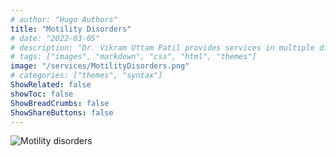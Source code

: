 ```yaml
---
# author: "Hugo Authors"
title: "Motility Disorders"
# date: "2022-03-05"
# description: "Dr. Vikram Uttam Patil provides services in multiple disorders"
# tags: ["images", "markdown", "css", "html", "themes"]
image: "/services/MotilityDisorders.png"
# categories: ["themes", "syntax"]
ShowRelated: false
showToc: false
ShowBreadCrumbs: false
ShowShareButtons: false
---
```


![Motility disorders](/services/MotilityDisorders.png)
